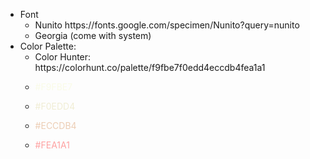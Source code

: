 <!DOCTYPE html>

<html>
<ul>
  <li>Font
  <ul>
    <li>Nunito https://fonts.google.com/specimen/Nunito?query=nunito </li>
    <li>Georgia (come with system)</li>
  </ul></li>
  <li>Color Palette:
  <ul>
    <li>Color Hunter: https://colorhunt.co/palette/f9fbe7f0edd4eccdb4fea1a1</li>
    <li><p style="color:#F9FBE7">#F9FBE7</p></li>
    <li><p style="color:#F0EDD4">#F0EDD4</p></li>
    <li><p style="color:#ECCDB4">#ECCDB4</p></li>
    <li><p style="color:#FEA1A1">#FEA1A1</p></li>
  </ul></li>
</ul>
</html>

